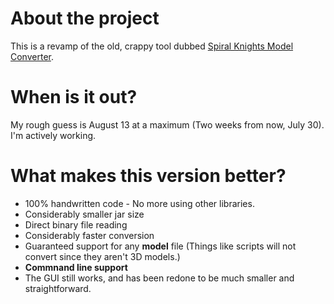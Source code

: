 # About the project
This is a revamp of the old, crappy tool dubbed [Spiral Knights Model Converter](https://github.com/XanTheDragon/Spiral-Knights-Model-Converter).

# When is it out?
My rough guess is August 13 at a maximum (Two weeks from now, July 30). I'm actively working.

# What makes this version better?

* 100% handwritten code - No more using other libraries.
 * Considerably smaller jar size
* Direct binary file reading
 * Considerably faster conversion
 * Guaranteed support for any **model** file (Things like scripts will not convert since they aren't 3D models.)
* **Commnand line support**
* The GUI still works, and has been redone to be much smaller and straightforward.
